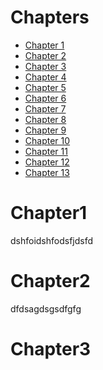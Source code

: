 # Chapters
- [Chapter 1](#Chapter1)
- [Chapter 2](#Chapter2)
- [Chapter 3](#Chapter3)
- [Chapter 4](#Chapter4)
- [Chapter 5](#Chapter5)
- [Chapter 6](#Chapter6)
- [Chapter 7](#Chapter7)
- [Chapter 8](#Chapter8)
- [Chapter 9](#Chapter9)
- [Chapter 10](#Chapter10)
- [Chapter 11](#Chapter11)
- [Chapter 12](#Chapter12)
- [Chapter 13](#Chapter13)


# Chapter1
dshfoidshfodsfjdsfd

# Chapter2
dfdsagdsgsdfgfg

# Chapter3